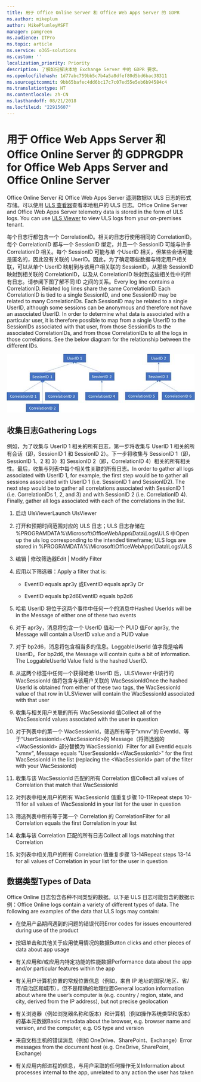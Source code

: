 ```yaml
---
title: 用于 Office Online Server 和 Office Web Apps Server 的 GDPR
ms.author: mikeplum
author: MikePlumleyMSFT
manager: pamgreen
ms.audience: ITPro
ms.topic: article
ms.service: o365-solutions
ms.custom: ''
localization_priority: Priority
description: 了解如何解决本地 Exchange Server 中的 GDPR 要求。
ms.openlocfilehash: 1d77abc759bb5c7b4a5a8dfef80d5bd6bac38311
ms.sourcegitcommit: 9bb65bafec4dd6bc17c7c07ed55e5eb6b94584c4
ms.translationtype: HT
ms.contentlocale: zh-CN
ms.lasthandoff: 08/21/2018
ms.locfileid: "22915607"
---
```

# <a name="gdpr-for-office-web-apps-server-and-office-online-server"></a><span data-ttu-id="eb74c-103">用于 Office Web Apps Server 和 Office Online Server 的 GDPR</span><span class="sxs-lookup"><span data-stu-id="eb74c-103">GDPR for Office Web Apps Server and Office Online Server</span></span>

<span data-ttu-id="eb74c-p101">Office Online Server 和 Office Web Apps Server 遥测数据以 ULS 日志的形式存储。可以使用 [ULS 查看器](https://www.microsoft.com/en-us/download/details.aspx?id=44020)查看本地租户的 ULS 日志。</span><span class="sxs-lookup"><span data-stu-id="eb74c-p101">Office Online Server and Office Web Apps Server telemetry data is stored in the form of ULS logs. You can use [ULS Viewer](https://www.microsoft.com/en-us/download/details.aspx?id=44020) to view ULS logs from your on-premises tenant.</span></span>

<span data-ttu-id="eb74c-p102">每个日志行都包含一个 CorrelationID。相关的日志行使用相同的 CorrelationID。每个 CorrelationID 都与一个 SessionID 绑定，并且一个 SessionID 可能与许多 CorrelationID 相关。每个 SessionID 可能与单 个UserID 相关，但某些会话可能是匿名的，因此没有关联的 UserID。因此，为了确定哪些数据与特定用户相关联，可以从单个 UserID 映射到与该用户相关联的 SessionID，从那些 SessionID 映射到相关联的 CorrelationID，以及从 CorrelationID 映射到这些相关性中的所有日志。请参阅下图了解不同 ID 之间的关系。</span><span class="sxs-lookup"><span data-stu-id="eb74c-p102">Every log line contains a CorrelationID. Related log lines share the same CorrelationID. Each CorrelationID is tied to a single SessionID, and one SessionID may be related to many CorrelationIDs. Each SessionID may be related to a single UserID, although some sessions can be anonymous and therefore not have an associated UserID. In order to determine what data is associated with a particular user, it is therefore possible to map from a single UserID to the SessionIDs associated with that user, from those SessionIDs to the associated CorrelationIDs, and from those CorrelationIDs to all the logs in those correlations. See the below diagram for the relationship between the different IDs.</span></span>

![](media/gdpr-for-office-online-server-image1.jpg)

## <a name="gathering-logs"></a><span data-ttu-id="eb74c-112">收集日志</span><span class="sxs-lookup"><span data-stu-id="eb74c-112">Gathering Logs</span></span>

<span data-ttu-id="eb74c-p103">例如，为了收集与 UserID 1 相关的所有日志，第一步将收集与 UserID 1 相关的所有会话（即，SessionID 1 和 SessionID 2）。下一步将收集与 SessionID 1（即，SessionID 1、2 和 3）和 SessionID 2（即，CorrelationID 4）相关的所有相关性。最后，收集与列表中每个相关性关联的所有日志。</span><span class="sxs-lookup"><span data-stu-id="eb74c-p103">In order to gather all logs associated with UserID 1, for example, the first step would be to gather all sessions associated with UserID 1 (i.e. SessionID 1 and SessionID2). The next step would be to gather all correlations associated with SessionID 1 (i.e. CorrelationIDs 1, 2, and 3) and with SessionID 2 (i.e. CorrelationID 4). Finally, gather all logs associated with each of the correlations in the list.</span></span>

1.  <span data-ttu-id="eb74c-116">启动 UlsViewer</span><span class="sxs-lookup"><span data-stu-id="eb74c-116">Launch UlsViewer</span></span>

2.  <span data-ttu-id="eb74c-117">打开和预期时间范围对应的 ULS 日志；ULS 日志存储在 %PROGRAMDATA%\\Microsoft\\OfficeWebApps\\Data\\Logs\\ULS 中</span><span class="sxs-lookup"><span data-stu-id="eb74c-117">Open up the uls log corresponding to the intended timeframe; ULS logs are stored in %PROGRAMDATA%\\Microsoft\\OfficeWebApps\\Data\\Logs\\ULS</span></span>

3.  <span data-ttu-id="eb74c-118">编辑 | 修改筛选器</span><span class="sxs-lookup"><span data-stu-id="eb74c-118">Edit | Modify Filter</span></span>

4.  <span data-ttu-id="eb74c-119">应用以下筛选器：</span><span class="sxs-lookup"><span data-stu-id="eb74c-119">Apply a filter that is:</span></span>

    -   <span data-ttu-id="eb74c-120">EventID equals apr3y 或</span><span class="sxs-lookup"><span data-stu-id="eb74c-120">EventID equals apr3y Or</span></span>

    -   <span data-ttu-id="eb74c-121">EventID equals bp2d6</span><span class="sxs-lookup"><span data-stu-id="eb74c-121">EventID equals bp2d6</span></span>

5.  <span data-ttu-id="eb74c-122">哈希 UserID 将位于这两个事件中任何一个的消息中</span><span class="sxs-lookup"><span data-stu-id="eb74c-122">Hashed UserIds will be in the Message of either one of these two events</span></span>

6.  <span data-ttu-id="eb74c-123">对于 apr3y，消息将包含一个 UserID 值和一个 PUID 值</span><span class="sxs-lookup"><span data-stu-id="eb74c-123">For apr3y, the Message will contain a UserID value and a PUID value</span></span>

7.  <span data-ttu-id="eb74c-p104">对于 bp2d6，消息将包含相当多的信息。LoggableUserId 值字段是哈希 UserID。</span><span class="sxs-lookup"><span data-stu-id="eb74c-p104">For bp2d6, the Message will contain quite a bit of information. The LoggableUserId Value field is the hashed UserID.</span></span>

8.  <span data-ttu-id="eb74c-126">从这两个标签中任何一个获得哈希 UserID 后，ULSViewer 中该行的 WacSessionId 值将包含与该用户关联的 WacSessionId</span><span class="sxs-lookup"><span data-stu-id="eb74c-126">Once the hashed UserId is obtained from either of these two tags, the WacSessionId value of that row in ULSViewer will contain the WacSessionId associated with that user</span></span>

9.  <span data-ttu-id="eb74c-127">收集与相关用户关联的所有 WacSessionId 值</span><span class="sxs-lookup"><span data-stu-id="eb74c-127">Collect all of the WacSessionId values associated with the user in question</span></span>

10. <span data-ttu-id="eb74c-128">对于列表中的第一个 WacSessionId，筛选所有等于“xmnv”的 EventId、等于“UserSessionId=\<WacSessionId\>的 Message（将筛选器的 \<WacSessionId\> 部分替换为 WacSessionId）</span><span class="sxs-lookup"><span data-stu-id="eb74c-128">Filter for all EventId equals "xmnv", Message equals "UserSessionId=\<WacSessionId\>" for the first WacSessionId in the list (replacing the \<WacSessionId\> part of the filter with your WacSessionId)</span></span>

11. <span data-ttu-id="eb74c-129">收集与该 WacSessionId 匹配的所有 Correlation 值</span><span class="sxs-lookup"><span data-stu-id="eb74c-129">Collect all values of Correlation that match that WacSessionId</span></span>

12. <span data-ttu-id="eb74c-130">对列表中相关用户的所有 WacSessionId 值重复步骤 10-11</span><span class="sxs-lookup"><span data-stu-id="eb74c-130">Repeat steps 10-11 for all values of WacSessionId in your list for the user in question</span></span>

13. <span data-ttu-id="eb74c-131">筛选列表中所有等于第一个 Correlation 的 Correlation</span><span class="sxs-lookup"><span data-stu-id="eb74c-131">Filter for all Correlation equals the first Correlation in your list</span></span>

14. <span data-ttu-id="eb74c-132">收集与该 Correlation 匹配的所有日志</span><span class="sxs-lookup"><span data-stu-id="eb74c-132">Collect all logs matching that Correlation</span></span>

15. <span data-ttu-id="eb74c-133">对列表中相关用户的所有 Correlation 值重复步骤 13-14</span><span class="sxs-lookup"><span data-stu-id="eb74c-133">Repeat steps 13-14 for all values of Correlation in your list for the user in question</span></span>

## <a name="types-of-data"></a><span data-ttu-id="eb74c-134">数据类型</span><span class="sxs-lookup"><span data-stu-id="eb74c-134">Types of Data</span></span>

<span data-ttu-id="eb74c-p105">Office Online 日志包含各种不同类型的数据。以下是 ULS 日志可能包含的数据示例：</span><span class="sxs-lookup"><span data-stu-id="eb74c-p105">Office Online logs contain a variety of different types of data. The following are examples of the data that ULS logs may contain:</span></span>

-   <span data-ttu-id="eb74c-137">在使用产品期间遇到的问题的错误代码</span><span class="sxs-lookup"><span data-stu-id="eb74c-137">Error codes for issues encountered during use of the product</span></span>

-   <span data-ttu-id="eb74c-138">按钮单击和其他关于应用使用情况的数据</span><span class="sxs-lookup"><span data-stu-id="eb74c-138">Button clicks and other pieces of data about app usage</span></span>

-   <span data-ttu-id="eb74c-139">有关应用和/或应用内特定功能的性能数据</span><span class="sxs-lookup"><span data-stu-id="eb74c-139">Performance data about the app and/or particular features within the app</span></span>

-   <span data-ttu-id="eb74c-140">有关用户计算机位置的常规位置信息（例如，来自 IP 地址的国家/地区、省/市/自治区和城市），但不是精确的地理位置</span><span class="sxs-lookup"><span data-stu-id="eb74c-140">General location information about where the user’s computer is (e.g. country / region, state, and city, derived from the IP address), but not precise geolocation</span></span>

-   <span data-ttu-id="eb74c-141">有关浏览器（例如浏览器名称和版本）和计算机（例如操作系统类型和版本）的基本元数据</span><span class="sxs-lookup"><span data-stu-id="eb74c-141">Basic metadata about the browser, e.g. browser name and version, and the computer, e.g. OS type and version</span></span>

-   <span data-ttu-id="eb74c-142">来自文档主机的错误消息（例如 OneDrive、SharePoint、Exchange）</span><span class="sxs-lookup"><span data-stu-id="eb74c-142">Error messages from the document host (e.g. OneDrive, SharePoint, Exchange)</span></span>

-   <span data-ttu-id="eb74c-143">有关应用内部进程的信息，与用户采取的任何操作无关</span><span class="sxs-lookup"><span data-stu-id="eb74c-143">Information about processes internal to the app, unrelated to any action the user has taken</span></span>
